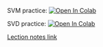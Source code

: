 SVM practice:
[![Open In Colab](https://colab.research.google.com/assets/colab-badge.svg)](https://colab.research.google.com/github/girafe-ai/ml-mipt/blob/basic_s21/week0_04_SVM_and_PCA/week0_04_SVM_practice.ipynb)

SVD practice:
[![Open In Colab](https://colab.research.google.com/assets/colab-badge.svg)](https://colab.research.google.com/github/repeating/ml-mipt/blob/master/week0_04_SVM_and_PCA/week0_04_pictures_svd.ipynb)

[Lection notes link](https://github.com/girafe-ai/ml-mipt/blob/basic_f20/week0_04_SVM_and_PCA/ml-mipt_s20_lect004_svm_pca.pdf)
